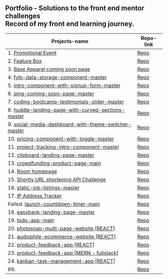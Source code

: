## Portfolio - Solutions to the front end mentor challenges <br/>Record of my front end learning journey.

| Projects-name | Repo-link |
| ------------- | ------------- |
| 1. [Promotional Event](https://junjiequan.github.io/projects/pricebox/)  | [Repo](https://github.com/junjiequan/projects/tree/main/pricebox)  |
| 2. [Feature Box](https://https://junjiequan.github.io/projects/pricebox/.github.io/projects/Featurebox/) | [Repo](https://github.com/junjiequan/projects/tree/main/Featurebox)  |
| 3. [Base Apparel coming soon page](https://junjiequan.github.io/projects/BeautyMain/index.html) | [Repo](https://github.com/junjiequan/projects/tree/main/BeautyMain) |
| 4. [fylo-data-storage-component-master](https://junjiequan.github.io/projects/fylo-data-storage-component-master/) | [Repo](https://github.com/junjiequan/projects/tree/main/fylo-data-storage-component-master) |
| 5. [intro-component-with-signup-form-master](https://junjiequan.github.io/projects/intro-component-with-signup-form-master/) | [Repo](https://github.com/junjiequan/projects/tree/main/intro-component-with-signup-form-master)|
| 6. [ping-coming-soon-page-master](https://junjiequan.github.io/projects/ping-coming-soon-page-master) | [Repo](https://github.com/junjiequan/projects/tree/main/ping-coming-soon-page-master) |
| 7. [coding-bootcamp-testimonials-slider-master](https://junjiequan.github.io/projects/coding-bootcamp-testimonials-slider-master/) | [Repo](https://github.com/junjiequan/projects/tree/main/coding-bootcamp-testimonials-slider-master)|
| 8. [huddle-landing-page-with-curved-sections-master](https://junjiequan.github.io/projects/huddle-landing-page-with-curved-sections-master/)  | [Repo](https://github.com/junjiequan/projects/tree/main/huddle-landing-page-with-curved-sections-master)  |
| 9. [social-media-dashboard-with-theme-switcher-master](https://junjiequan.github.io/projects/social-media-dashboard-with-theme-switcher-master/)  | [Repo](https://github.com/junjiequan/projects/tree/main/social-media-dashboard-with-theme-switcher-master) |
| 10. [pricing-component-with-toggle-master](https://junjiequan.github.io/projects/pricing-component-with-toggle-master/)  | [Repo](https://github.com/junjiequan/projects/tree/main/pricing-component-with-toggle-master)  |
| 11. [project-tracking-intro-component-master](https://junjiequan.github.io/projects/project-tracking-intro-component-master/)  | [Repo](https://github.com/junjiequan/projects/tree/main/project-tracking-intro-component-master)  |
| 12. [clipboard-landing-page-master](https://junjiequan.github.io/projects/clipboard-landing-page-master/)  | [Repo](https://github.com/junjiequan/projects/tree/main/clipboard-landing-page-master)  |
| 13. [crowdfunding-product-page-main](https://junjiequan.github.io/projects/crowdfunding-product-page-main/)  | [Repo](https://github.com/junjiequan/projects/tree/main/crowdfunding-product-page-main)  |
| 14. [Room homepage](https://junjiequan.github.io/projects/room-homepage-master/)  | [Repo](https://github.com/junjiequan/projects/tree/main/room-homepage-master)  |
| 15. [Shortly URL shortening API Challenge](https://junjiequan.github.io/projects/url-shortening-api-master/)  | [Repo](https://github.com/junjiequan/projects/tree/main/url-shortening-api-master)  |
| 16. [static-job-listings-master](https://junjiequan.github.io/projects/static-job-listings-master/)  | [Repo](https://github.com/junjiequan/projects/tree/main/static-job-listings-master)  |
| 17. [IP Address Tracker](https://junjiequan.github.io/projects/ip-address-tracker-master/) | [Repo](https://github.com/junjiequan/projects/tree/main/ip-address-tracker-master)  |
|_Failed._ [launch-countdown-timer-main](https://junjiequan.github.io/projects/launch-countdown-timer-main/) |[Repo](https://github.com/junjiequan/projects/tree/main/launch-countdown-timer-main)|
| 18. [easybank-landing-page-master](https://junjiequan.github.io/projects/easybank-landing-page-master/)  | [Repo](https://github.com/junjiequan/projects/tree/main/easybank-landing-page-master)  |
| 19. [todo-app-main](https://junjiequan.github.io/projects/todo-app-main/)  | [Repo](https://github.com/junjiequan/projects/tree/main/todo-app-main)  |
| 20. [photosnap-multi-page-website [REACT]](https://junjiequan.github.io/photosnap-frontend-challenge/) | [Repo](https://github.com/junjiequan/photosnap-frontend-challenge) |
| 21. [audiophile-ecommerce-website [REACT]](https://junjiequan.github.io/audiophile-ecommerce-website/)|[Repo](https://github.com/junjiequan/audiophile-ecommerce-website)|
| 22. [product-feedback-app [REACT]](https://product-feedback-app-jay.netlify.app/#/)|[Repo](https://github.com/junjiequan/product-feedback-app/)|
| 23. [product-feedback-app [MERN - fullstack]](https://fullstack-product-feedback-app.herokuapp.com/)  | [Repo](https://github.com/junjiequan/fullstack)  |
| 24. [kanban-task-management-app [REACT]](https://kanban-app-jay.netlify.app/)  | [Repo](https://github.com/junjiequan/kanban_)
| 99. []()  | [Repo]()  |
